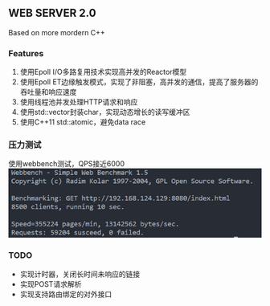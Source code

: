 ## WEB SERVER 2.0
Based on more mordern C++

### Features
1. 使用Epoll I/O多路复用技术实现高并发的Reactor模型
2. 使用Epoll ET边缘触发模式，实现了非阻塞，高并发的通信，提高了服务器的吞吐量和响应速度
3. 使用线程池并发处理HTTP请求和响应
4. 使用std::vector封装char，实现动态增长的读写缓冲区
5. 使用C++11 std::atomic，避免data race

### 压力测试
使用webbench测试，QPS接近6000
![benchtest](./benchtest.png)

### TODO
- 实现计时器，关闭长时间未响应的链接
- 实现POST请求解析
- 实现支持路由绑定的对外接口